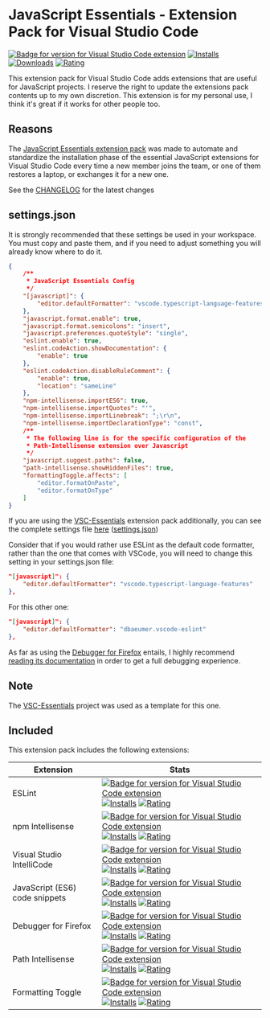 # JavaScript Essentials - Extension Pack for Visual Studio Code

[![Badge for version for Visual Studio Code extension](https://flat.badgen.net/vs-marketplace/v/Gydunhn.javascript-essentials?icon=visualstudio&color=blue)](https://marketplace.visualstudio.com/items?itemName=Gydunhn.javascript-essentials) [![Installs](https://flat.badgen.net/vs-marketplace/i/Gydunhn.javascript-essentials?color=blue)](https://marketplace.visualstudio.com/items?itemName=Gydunhn.javascript-essentials) [![Downloads](https://flat.badgen.net/vs-marketplace/d/Gydunhn.javascript-essentials?color=blue)](https://marketplace.visualstudio.com/items?itemName=Gydunhn.javascript-essentials) [![Rating](https://flat.badgen.net/vs-marketplace/rating/Gydunhn.javascript-essentials?color=blue)](https://marketplace.visualstudio.com/items?itemName=Gydunhn.javascript-essentials)

This extension pack for Visual Studio Code adds extensions that are useful for JavaScript projects. I reserve the right to update the extensions pack contents up to my own discretion. This extension is for my personal use, I think it's great if it works for other people too.

## Reasons

The [JavaScript Essentials extension pack] was made to automate and standardize the installation phase of the essential JavaScript extensions for Visual Studio Code every time a new member joins the team, or one of them restores a laptop, or exchanges it for a new one.

See the [CHANGELOG](https://github.com/Gydunhn/Javascript-Essentials/blob/HEAD/CHANGELOG.md) for the latest changes

## **settings.json**

It is strongly recommended that these settings be used in your workspace. You must copy and paste them, and if you need to adjust something you will already know where to do it.

``` json
{
    /**
     * JavaScript Essentials Config
     */
    "[javascript]": {
        "editor.defaultFormatter": "vscode.typescript-language-features"
    },
    "javascript.format.enable": true,
    "javascript.format.semicolons": "insert",
    "javascript.preferences.quoteStyle": "single",
    "eslint.enable": true,
    "eslint.codeAction.showDocumentation": {
        "enable": true
    },
    "eslint.codeAction.disableRuleComment": {
        "enable": true,
        "location": "sameLine"
    },
    "npm-intellisense.importES6": true,
    "npm-intellisense.importQuotes": "'",
    "npm-intellisense.importLinebreak": ";\r\n",
    "npm-intellisense.importDeclarationType": "const",
    /**
     * The following line is for the specific configuration of the 
     * Path-Intellisense extension over Javascript
     */
    "javascript.suggest.paths": false,
    "path-intellisense.showHiddenFiles": true,
    "formattingToggle.affects": [
		"editor.formatOnPaste",
		"editor.formatOnType"
	]
}
```

If you are using the [VSC-Essentials] extension pack additionally, you can see the complete settings file [here] ([settings.json])

Consider that if you would rather use ESLint as the default code formatter, rather than the one that comes with VSCode, you will need to change this setting in your settings.json file:

``` json
"[javascript]": {
    "editor.defaultFormatter": "vscode.typescript-language-features"
},
```

For this other one:

``` json
"[javascript]": {
    "editor.defaultFormatter": "dbaeumer.vscode-eslint"
},
```

As far as using the [Debugger for Firefox] entails, I highly recommend [reading its documentation] in order to get a full debugging experience.

## Note

The [VSC-Essentials] project was used as a template for this one.

## Included

This extension pack includes the following extensions:

| Extension                      | Stats                                                                                                                                                                                                                                                                                                                                                                                                                                                                                                                                                                                                                                                                                                    |
| ------------------------------ | -------------------------------------------------------------------------------------------------------------------------------------------------------------------------------------------------------------------------------------------------------------------------------------------------------------------------------------------------------------------------------------------------------------------------------------------------------------------------------------------------------------------------------------------------------------------------------------------------------------------------------------------------------------------------------------------------------- |
| ESLint                         | [![Badge for version for Visual Studio Code extension](https://flat.badgen.net/vs-marketplace/v/dbaeumer.vscode-eslint?icon=visualstudio&color=blue)](https://marketplace.visualstudio.com/items?itemName=dbaeumer.vscode-eslint) [![Installs](https://flat.badgen.net/vs-marketplace/i/dbaeumer.vscode-eslint?color=blue)](https://marketplace.visualstudio.com/items?itemName=dbaeumer.vscode-eslint) [![Rating](https://flat.badgen.net/vs-marketplace/rating/dbaeumer.vscode-eslint?color=blue)](https://marketplace.visualstudio.com/items?itemName=dbaeumer.vscode-eslint)                                                                                                                         |
| npm Intellisense               | [![Badge for version for Visual Studio Code extension](https://flat.badgen.net/vs-marketplace/v/christian-kohler.npm-intellisense?icon=visualstudio&color=blue)](https://marketplace.visualstudio.com/items?itemName=christian-kohler.npm-intellisense) [![Installs](https://flat.badgen.net/vs-marketplace/i/christian-kohler.npm-intellisense?color=blue)](https://marketplace.visualstudio.com/items?itemName=christian-kohler.npm-intellisense) [![Rating](https://flat.badgen.net/vs-marketplace/rating/christian-kohler.npm-intellisense?color=blue)](https://marketplace.visualstudio.com/items?itemName=christian-kohler.npm-intellisense)                                                       |
| Visual Studio IntelliCode      | [![Badge for version for Visual Studio Code extension](https://flat.badgen.net/vs-marketplace/v/VisualStudioExptTeam.vscodeintellicode?icon=visualstudio&color=blue)](https://marketplace.visualstudio.com/items?itemName=VisualStudioExptTeam.vscodeintellicode) [![Installs](https://flat.badgen.net/vs-marketplace/i/VisualStudioExptTeam.vscodeintellicode?color=blue)](https://marketplace.visualstudio.com/items?itemName=VisualStudioExptTeam.vscodeintellicode) [![Rating](https://flat.badgen.net/vs-marketplace/rating/VisualStudioExptTeam.vscodeintellicode?color=blue)](https://marketplace.visualstudio.com/items?itemName=VisualStudioExptTeam.vscodeintellicode)                         |
| JavaScript (ES6) code snippets | [![Badge for version for Visual Studio Code extension](https://flat.badgen.net/vs-marketplace/v/xabikos.JavaScriptSnippets?icon=visualstudio&color=blue)](https://marketplace.visualstudio.com/items?itemName=xabikos.JavaScriptSnippets) [![Installs](https://flat.badgen.net/vs-marketplace/i/xabikos.JavaScriptSnippets?color=blue)](https://marketplace.visualstudio.com/items?itemName=xabikos.JavaScriptSnippets) [![Rating](https://flat.badgen.net/vs-marketplace/rating/xabikos.JavaScriptSnippets?color=blue)](https://marketplace.visualstudio.com/items?itemName=xabikos.JavaScriptSnippets)                                                                                                 |
| Debugger for Firefox           | [![Badge for version for Visual Studio Code extension](https://flat.badgen.net/vs-marketplace/v/firefox-devtools.vscode-firefox-debug?icon=visualstudio&color=blue)](https://marketplace.visualstudio.com/items?itemName=firefox-devtools.vscode-firefox-debug) [![Installs](https://flat.badgen.net/vs-marketplace/i/firefox-devtools.vscode-firefox-debug?color=blue)](https://marketplace.visualstudio.com/items?itemName=firefox-devtools.vscode-firefox-debug) [![Rating](https://flat.badgen.net/vs-marketplace/rating/firefox-devtools.vscode-firefox-debug?color=blue)](https://marketplace.visualstudio.com/items?itemName=firefox-devtools.vscode-firefox-debug)                               |
| Path Intellisense              | [![Badge for version for Visual Studio Code extension](https://flat.badgen.net/vs-marketplace/v/christian-kohler.path-intellisense?icon=visualstudio&color=blue)](https://marketplace.visualstudio.com/items?itemName=christian-kohler.path-intellisense) [![Installs](https://flat.badgen.net/vs-marketplace/i/christian-kohler.path-intellisense?color=blue)](https://marketplace.visualstudio.com/items?itemName=christian-kohler.path-intellisense) [![Rating](https://flat.badgen.net/vs-marketplace/rating/christian-kohler.path-intellisense?color=blue)](https://marketplace.visualstudio.com/items?itemName=christian-kohler.path-intellisense)                                                 |
| Formatting Toggle              | [![Badge for version for Visual Studio Code extension](https://flat.badgen.net/vs-marketplace/v/tombonnike.vscode-status-bar-format-toggle?icon=visualstudio&color=blue)](https://marketplace.visualstudio.com/items?itemName=tombonnike.vscode-status-bar-format-toggle) [![Installs](https://flat.badgen.net/vs-marketplace/i/tombonnike.vscode-status-bar-format-toggle?color=blue)](https://marketplace.visualstudio.com/items?itemName=tombonnike.vscode-status-bar-format-toggle) [![Rating](https://flat.badgen.net/vs-marketplace/rating/tombonnike.vscode-status-bar-format-toggle?color=blue)](https://marketplace.visualstudio.com/items?itemName=tombonnike.vscode-status-bar-format-toggle) |

[VSC-Essentials]: https://github.com/Gydunhn/VSC-Essentials
[JavaScript Essentials extension pack]: https://marketplace.visualstudio.com/items?itemName=Gydunhn.javascript-essentials
[here]: /.vscode/settings.json
[settings.json]: /.vscode/settings.json
[Debugger for Firefox]: https://marketplace.visualstudio.com/items?itemName=firefox-devtools.vscode-firefox-debug
[reading its documentation]: https://github.com/firefox-devtools/vscode-firefox-debug